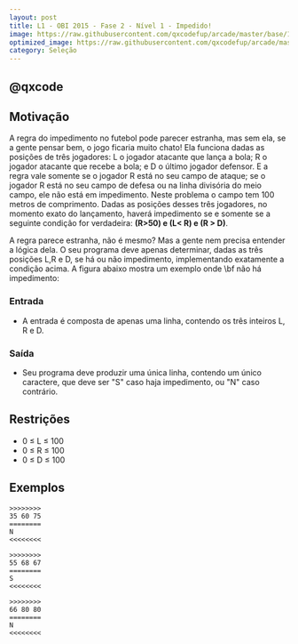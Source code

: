 ```yaml
---
layout: post
title: L1 - OBI 2015 - Fase 2 - Nível 1 - Impedido!
image: https://raw.githubusercontent.com/qxcodefup/arcade/master/base/151/__capa.jpg
optimized_image: https://raw.githubusercontent.com/qxcodefup/arcade/master/base/.thumb/151/Readme.jpg
category: Seleção
---
```

<!-- DON'T EDIT THIS FILE, GENERATED BY SCRIPT -->
<!-- DON'T EDIT THIS FILE, GENERATED BY SCRIPT -->
<!-- DON'T EDIT THIS FILE, GENERATED BY SCRIPT -->
<!-- DON'T EDIT THIS FILE, GENERATED BY SCRIPT -->
<!-- DON'T EDIT THIS FILE, GENERATED BY SCRIPT -->
## @qxcode

## Motivação

A regra do impedimento no futebol pode parecer estranha, mas sem ela, se a gente pensar bem, o jogo ficaria muito chato! Ela funciona dadas as posições de três jogadores: L o jogador atacante que lança a bola; R o jogador atacante que recebe a bola; e D o último jogador defensor. E a regra vale somente se o jogador R está no seu campo de ataque; se o jogador R está no seu campo de defesa ou na linha divisória do meio campo, ele não está em impedimento. Neste problema o campo tem 100 metros de comprimento. Dadas as posições desses três jogadores, no momento exato do lançamento, haverá impedimento se e somente se a seguinte condição for verdadeira: **(R>50) e (L< R) e (R > D)**.

A regra parece estranha, não é mesmo? Mas a gente nem precisa entender a lógica dela. O seu programa deve apenas determinar, dadas as três posições L,R e D, se há ou não impedimento, implementando exatamente a condição acima. A figura abaixo mostra um exemplo onde \\bf não há impedimento:



### Entrada

- A entrada é composta de apenas uma linha, contendo os três inteiros L, R e D.

### Saída

- Seu programa deve produzir uma única linha, contendo um único caractere, que deve ser "S" caso haja impedimento, ou "N" caso contrário.

## Restrições

*   0 ≤ L ≤ 100
*   0 ≤ R ≤ 100
*   0 ≤ D ≤ 100

## Exemplos

```
>>>>>>>>
35 60 75
========
N
<<<<<<<<

>>>>>>>>
55 68 67
========
S
<<<<<<<<

>>>>>>>>
66 80 80
========
N
<<<<<<<<
```

